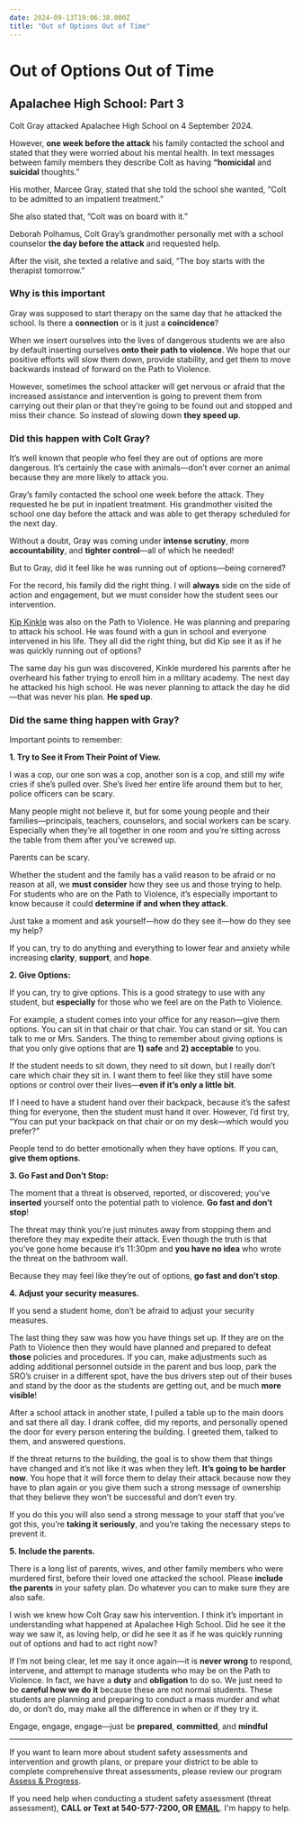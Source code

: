 ```yaml
---
date: 2024-09-13T19:06:38.000Z
title: "Out of Options Out of Time"
---
```


# Out of Options Out of Time

## Apalachee High School: Part 3

Colt Gray attacked Apalachee High School on 4 September 2024.

However, **one week before the attack** his family contacted the school and stated that they were worried about his mental health. In text messages between family members they describe Colt as having **“homicidal** and **suicidal** thoughts.”

His mother, Marcee Gray, stated that she told the school she wanted, “Colt to be admitted to an impatient treatment.”

She also stated that, ”Colt was on board with it.”

Deborah Polhamus, Colt Gray’s grandmother personally met with a school counselor **the day before the attack** and requested help.

After the visit, she texted a relative and said, “The boy starts with the therapist tomorrow.”

### Why is this important

Gray was supposed to start therapy on the same day that he attacked the school. Is there a **connection** or is it just a **coincidence**?

When we insert ourselves into the lives of dangerous students we are also by default inserting ourselves **onto their path to violence**. We hope that our positive efforts will slow them down, provide stability, and get them to move backwards instead of forward on the Path to Violence.

However, sometimes the school attacker will get nervous or afraid that the increased assistance and intervention is going to prevent them from carrying out their plan or that they’re going to be found out and stopped and miss their chance. So instead of slowing down **they speed up**.

### Did this happen with Colt Gray?

It’s well known that people who feel they are out of options are more dangerous. It’s certainly the case with animals—don’t ever corner an animal because they are more likely to attack you.

Gray’s family contacted the school one week before the attack. They requested he be put in inpatient treatment. His grandmother visited the school one day before the attack and was able to get therapy scheduled for the next day.

Without a doubt, Gray was coming under **intense scrutiny**, more **accountability**, and **tighter control**—all of which he needed!

But to Gray, did it feel like he was running out of options—being cornered?

For the record, his family did the right thing. I will **always** side on the side of action and engagement, but we must consider how the student sees our intervention.

[Kip Kinkle](https://www.pbs.org/wgbh/pages/frontline/shows/kinkel/?kuid=66c31457-628d-4ad0-a9a4-630dd1eae54f-1735675542&kref=https%3A%2F%2Fdonshomette.com%2Fapalachee-high-school-part-3-out-of-options.html) was also on the Path to Violence. He was planning and preparing to attack his school. He was found with a gun in school and everyone intervened in his life. They all did the right thing, but did Kip see it as if he was quickly running out of options?

The same day his gun was discovered, Kinkle murdered his parents after he overheard his father trying to enroll him in a military academy. The next day he attacked his high school. He was never planning to attack the day he did—that was never his plan. **He sped up**.

### Did the same thing happen with Gray?

Important points to remember:

**1. Try to See it From Their Point of View.**

I was a cop, our one son was a cop, another son is a cop, and still my wife cries if she’s pulled over. She’s lived her entire life around them but to her, police officers can be scary.

Many people might not believe it, but for some young people and their families—principals, teachers, counselors, and social workers can be scary. Especially when they’re all together in one room and you’re sitting across the table from them after you’ve screwed up.

Parents can be scary.

Whether the student and the family has a valid reason to be afraid or no reason at all, we **must consider** how they see us and those trying to help. For students who are on the Path to Violence, it’s especially important to know because it could **determine if and when they attack**.

Just take a moment and ask yourself—how do they see it—how do they see my help?

If you can, try to do anything and everything to lower fear and anxiety while increasing **clarity**, **support**, and **hope**.

**2. Give Options:**

If you can, try to give options. This is a good strategy to use with any student, but **especially** for those who we feel are on the Path to Violence.

For example, a student comes into your office for any reason—give them options. You can sit in that chair or that chair. You can stand or sit. You can talk to me or Mrs. Sanders. The thing to remember about giving options is that you only give options that are **1) safe** and **2) acceptable** to you.

If the student needs to sit down, they need to sit down, but I really don’t care which chair they sit in. I want them to feel like they still have some options or control over their lives—**even if it’s only a little bit**.

If I need to have a student hand over their backpack, because it’s the safest thing for everyone, then the student must hand it over. However, I’d first try, “You can put your backpack on that chair or on my desk—which would you prefer?”

People tend to do better emotionally when they have options. If you can, **give them options**.

**3. Go Fast and Don’t Stop:**

The moment that a threat is observed, reported, or discovered; you’ve **inserted** yourself onto the potential path to violence. **Go fast and don’t stop**!

The threat may think you’re just minutes away from stopping them and therefore they may expedite their attack. Even though the truth is that you’ve gone home because it’s 11:30pm and **you have no idea** who wrote the threat on the bathroom wall.

Because they may feel like they’re out of options, **go fast and don’t stop**.

**4. Adjust your security measures.**

If you send a student home, don’t be afraid to adjust your security measures.

The last thing they saw was how you have things set up. If they are on the Path to Violence then they would have planned and prepared to defeat **those** policies and procedures. If you can, make adjustments such as adding additional personnel outside in the parent and bus loop, park the SRO’s cruiser in a different spot, have the bus drivers step out of their buses and stand by the door as the students are getting out, and be much **more visible**!

After a school attack in another state, I pulled a table up to the main doors and sat there all day. I drank coffee, did my reports, and personally opened the door for every person entering the building. I greeted them, talked to them, and answered questions.

If the threat returns to the building, the goal is to show them that things have changed and it’s not like it was when they left. **It’s going to be harder now**. You hope that it will force them to delay their attack because now they have to plan again or you give them such a strong message of ownership that they believe they won’t be successful and don’t even try.

If you do this you will also send a strong message to your staff that you’ve got this, you’re **taking it seriously**, and you’re taking the necessary steps to prevent it.

**5. Include the parents.**

There is a long list of parents, wives, and other family members who were murdered first, before their loved one attacked the school. Please **include the parents** in your safety plan. Do whatever you can to make sure they are also safe.

I wish we knew how Colt Gray saw his intervention. I think it’s important in understanding what happened at Apalachee High School. Did he see it the way we saw it, as loving help, or did he see it as if he was quickly running out of options and had to act right now?

If I’m not being clear, let me say it once again—it is **never wrong** to respond, intervene, and attempt to manage students who may be on the Path to Violence. In fact, we have a **duty** and **obligation** to do so. We just need to be **careful how we do it** because these are not normal students. These students are planning and preparing to conduct a mass murder and what do, or don’t do, may make all the difference in when or if they try it.

Engage, engage, engage—just be **prepared**, **committed**, and **mindful**

---

If you want to learn more about student safety assessments and intervention and growth plans, or prepare your district to be able to complete comprehensive threat assessments, please review our program [Assess & Progress](https://donshomette.com/assess-and-progress-student-threat-assessments.html).

If you need help when conducting a student safety assessment (threat assessment), **CALL or Text at 540-577-7200, OR [EMAIL](mailto:don@donshomette.com)**. I'm happy to help.
